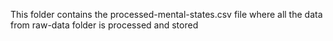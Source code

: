 This folder contains the processed-mental-states.csv file where all the data from
raw-data folder is processed and stored
